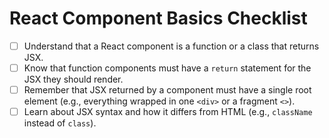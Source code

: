 # React Component Basics Checklist

- [ ] Understand that a React component is a function or a class that returns JSX.
- [ ] Know that function components must have a `return` statement for the JSX they should render.
- [ ] Remember that JSX returned by a component must have a single root element (e.g., everything wrapped in one `<div>` or a fragment `<>`).
- [ ] Learn about JSX syntax and how it differs from HTML (e.g., `className` instead of `class`).
